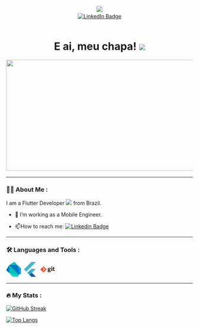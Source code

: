 <div id="header" align="center">
  <img src="https://media.giphy.com/media/v1.Y2lkPTc5MGI3NjExM2U4Z2k5c3owc2R1ZHdoem1nYnZtbHdrOGFyNTBxODczdmtiMTN4byZlcD12MV9pbnRlcm5hbF9naWZfYnlfaWQmY3Q9cw/EOmYN5kVP3W2Lyn6dx/giphy.gif" width="200"/>
  <div id="badges">
    <a href="https://www.linkedin.com/in/luiddy-souza-86330b1b2/">
      <img src="https://img.shields.io/badge/LinkedIn-blue?style=for-the-badge&logo=linkedin&logoColor=white" alt="LinkedIn Badge"/>
    </a>
  </div>
  <img src="https://komarev.com/ghpvc/?username=luiddysouza&style=flat-square&color=blue" alt=""/>
  <h1>
    E ai, meu chapa!
    <img src="https://media.giphy.com/media/hvRJCLFzcasrR4ia7z/giphy.gif" width="30px"/>
  </h1>
</div>
<div align="center">
  <img src="https://media.giphy.com/media/dWesBcTLavkZuG35MI/giphy.gif" width="600" height="300"/>
</div>

---

### :man_technologist: About Me :
I am a Flutter Developer <img src="https://media.giphy.com/media/v1.Y2lkPTc5MGI3NjExMDVraDJoZTZmdWtyeHZoY2dheW0wMnF6d2g4cWgyZGY0bjFtdjJ4biZlcD12MV9pbnRlcm5hbF9naWZfYnlfaWQmY3Q9cw/AQgnKLF0QfLzyDO538/giphy.gif" width="30"> from Brazil.

- :telescope: I’m working as a Mobile Engineer.

- :mailbox:How to reach me: [![Linkedin Badge](https://img.shields.io/badge/-Luiddy-blue?style=flat&logo=Linkedin&logoColor=white)](https://www.linkedin.com/in/luiddy-souza-86330b1b2/)

---

### :hammer_and_wrench: Languages and Tools :
<div>
  <img src="https://github.com/devicons/devicon/blob/master/icons/dart/dart-original.svg" title="Dart" **alt="Dart" width="40" height="40"/>
  <img src="https://github.com/devicons/devicon/blob/master/icons/flutter/flutter-original.svg" title="Flutter" alt="Flutter" width="40" height="40"/>&nbsp;
  <img src="https://github.com/devicons/devicon/blob/master/icons/git/git-original-wordmark.svg" title="Git" **alt="Git" width="40" height="40"/>
</div>

---

### :fire: My Stats :
[![GitHub Streak](https://github-readme-streak-stats.herokuapp.com?user=luiddysouza&theme=dark&hide_border=true&date_format=j%20M%5B%20Y%5D&mode=weekly)](https://git.io/streak-stats)

[![Top Langs](https://github-readme-stats.vercel.app/api/top-langs/?username=luiddysouza&layout=compact&theme=vision-friendly-dark)](https://github.com/anuraghazra/github-readme-stats)
